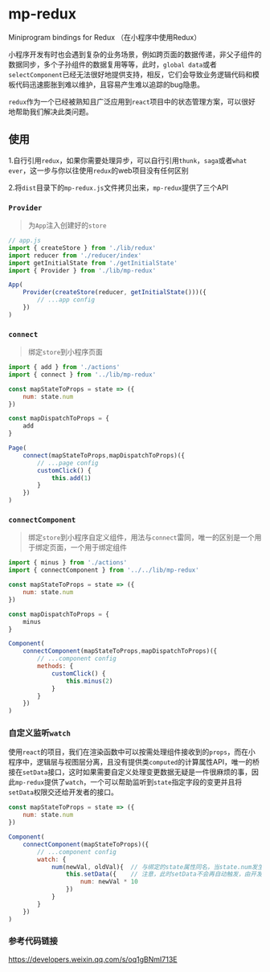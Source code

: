 mp-redux
========
Miniprogram bindings for Redux （在小程序中使用Redux）

小程序开发有时也会遇到复杂的业务场景，例如跨页面的数据传递，非父子组件的数据同步，多个子孙组件的数据复用等等，此时，`global data`或者`selectComponent`已经无法很好地提供支持，相反，它们会导致业务逻辑代码和模板代码迅速膨胀到难以维护，且容易产生难以追踪的bug隐患。

`redux`作为一个已经被熟知且广泛应用到`react`项目中的状态管理方案，可以很好地帮助我们解决此类问题。

## 使用

1.自行引用`redux`，如果你需要处理异步，可以自行引用`thunk`，`saga`或者`what ever`，这一步与你以往使用`redux`的web项目没有任何区别

2.将`dist`目录下的`mp-redux.js`文件拷贝出来，`mp-redux`提供了三个API

### `Provider`

> 为`App`注入创建好的`store`

```javascript
// app.js
import { createStore } from './lib/redux'
import reducer from './reducer/index'
import getInitialState from './getInitialState'
import { Provider } from './lib/mp-redux'

App(
    Provider(createStore(reducer, getInitialState()))({
        // ...app config
    })
)
```

### `connect`

> 绑定`store`到小程序页面

```javascript
import { add } from './actions'
import { connect } from '../lib/mp-redux'

const mapStateToProps = state => ({
    num: state.num
})

const mapDispatchToProps = {
    add
}

Page(
    connect(mapStateToProps,mapDispatchToProps)({
        // ...page config
        customClick() {
            this.add(1)
        }
    })
)
```

### `connectComponent`

> 绑定`store`到小程序自定义组件，用法与`connect`雷同，唯一的区别是一个用于绑定页面，一个用于绑定组件

```javascript
import { minus } from './actions'
import { connectComponent } from '../../lib/mp-redux'

const mapStateToProps = state => ({
    num: state.num
})

const mapDispatchToProps = {
    minus
}

Component(
    connectComponent(mapStateToProps,mapDispatchToProps)({
        // ...component config
        methods: {
            customClick() {
                this.minus(2)
            }
        }
    })
)
```

### 自定义监听`watch`

使用`react`的项目，我们在渲染函数中可以按需处理组件接收到的`props`，而在小程序中，逻辑层与视图层分离，且没有提供类`computed`的计算属性API，唯一的桥接在`setData`接口，这时如果需要自定义处理变更数据无疑是一件很麻烦的事，因此`mp-redux`提供了`watch`，一个可以帮助监听到`state`指定字段的变更并且将`setData`权限交还给开发者的接口。

```javascript
const mapStateToProps = state => ({
    num: state.num
})

Component(
    connectComponent(mapStateToProps)({
        // ...component config
        watch: {
            num(newVal, oldVal){  // 与绑定的state属性同名，当state.num发生变更时，会调用此函数，并传入新的值与旧的值
                this.setData({    // 注意，此时setData不会再自动触发，由开发者自行对数据处理后调用
                    num: newVal * 10
                })
            }
        }
    })
)
```

### 参考代码链接
https://developers.weixin.qq.com/s/oq1gBNmI713E